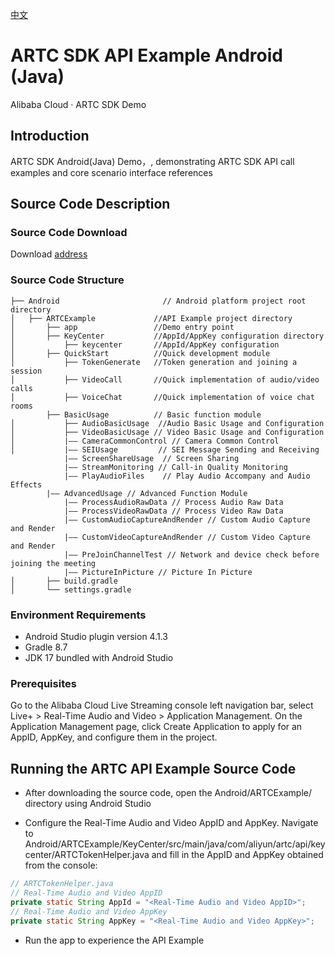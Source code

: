 [中文](README.md)

# ARTC SDK API Example Android (Java)
Alibaba Cloud · ARTC SDK Demo

## Introduction
ARTC SDK Android(Java) Demo，, demonstrating ARTC SDK API call examples and core scenario interface references

## Source Code Description

### Source Code Download
Download [address](https://github.com/MediaBox-Demos/amdemos-artc/tree/main/Android)

### Source Code Structure
```
├── Android       		          // Android platform project root directory  
│   ├── ARTCExample             //API Example project directory  
│       ├── app                 //Demo entry point  
│       ├── KeyCenter           //AppId/AppKey configuration directory  
│           ├── keycenter       //AppId/AppKey configuration  
│       ├── QuickStart          //Quick development module  
│           ├── TokenGenerate   //Token generation and joining a session  
│           ├── VideoCall       //Quick implementation of audio/video calls  
│           ├── VoiceChat       //Quick implementation of voice chat rooms 
        ├── BasicUsage          // Basic function module
│           ├── AudioBasicUsage  //Audio Basic Usage and Configuration
│           ├── VideoBasicUsage // Video Basic Usage and Configuration
│           |—— CameraCommonControl // Camera Common Control
│           |—— SEIUsage         // SEI Message Sending and Receiving
            |—— ScreenShareUsage  // Screen Sharing
            |—— StreamMonitoring // Call-in Quality Monitoring
            |—— PlayAudioFiles    // Play Audio Accompany and Audio Effects
        |—— AdvancedUsage // Advanced Function Module
            |—— ProcessAudioRawData // Process Audio Raw Data
            |—— ProcessVideoRawData // Process Video Raw Data
            |—— CustomAudioCaptureAndRender // Custom Audio Capture and Render
            |—— CustomVideoCaptureAndRender // Custom Video Capture and Render
            |—— PreJoinChannelTest // Network and device check before joining the meeting
            |—— PictureInPicture // Picture In Picture
│       ├── build.gradle  
│       └── settings.gradle

```

### Environment Requirements
- Android Studio plugin version 4.1.3
- Gradle 8.7
- JDK 17 bundled with Android Studio

### Prerequisites
Go to the Alibaba Cloud Live Streaming console left navigation bar, select Live+ > Real-Time Audio and Video > Application Management. On the Application Management page, click Create Application to apply for an AppID, AppKey, and configure them in the project.


## Running the ARTC API Example Source Code
- After downloading the source code, open the Android/ARTCExample/ directory using Android Studio

- Configure the Real-Time Audio and Video AppID and AppKey. Navigate to Android/ARTCExample/KeyCenter/src/main/java/com/aliyun/artc/api/keycenter/ARTCTokenHelper.java and fill in the AppID and AppKey obtained from the console:
```java
// ARTCTokenHelper.java  
// Real-Time Audio and Video AppID  
private static String AppId = "<Real-Time Audio and Video AppID>";  
// Real-Time Audio and Video AppKey  
private static String AppKey = "<Real-Time Audio and Video AppKey>"; 
```
- Run the app to experience the API Example

